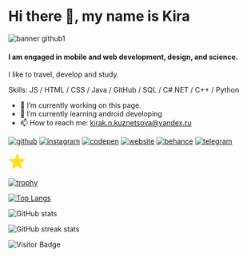 # Hi there 👋, my name is Kira

![banner github1](https://github.com/KiraKN/kiraKN/assets/110681893/8fe636f6-c43f-42d7-9ba7-22fc2d073371)

#### I am engaged in mobile and web development, design, and science.

I like to travel, develop and study.

Skills: JS / HTML / CSS / Java / GitHub / SQL / C#.NET / C++ / Python

- 🔭 I’m currently working on this page. 
- 🌱 I’m currently learning android developing 
- 📫 How to reach me: kirak.n.kuznetsova@yandex.ru 


[<img src='https://cdn.jsdelivr.net/npm/simple-icons@3.0.1/icons/github.svg' alt='github' height='40'>](https://github.com/kiraKN)  [<img src='https://cdn.jsdelivr.net/npm/simple-icons@3.0.1/icons/instagram.svg' alt='instagram' height='40'>](https://www.instagram.com/kira_kuznetsovan/)  [<img src='https://cdn.jsdelivr.net/npm/simple-icons@3.0.1/icons/codepen.svg' alt='codepen' height='40'>](https://codepen.io/@kiraKN)  [<img src='https://cdn.jsdelivr.net/npm/simple-icons@3.0.1/icons/icloud.svg' alt='website' height='40'>](https://kirakn.github.io/resume/)  [<img src='https://cdn.jsdelivr.net/npm/simple-icons@3.0.1/icons/behance.svg' alt='behance' height='40'>](https://www.behance.net//kira_kuznetsovan)  [<img src='https://cdn.jsdelivr.net/npm/simple-icons@3.0.1/icons/telegram.svg' alt='telegram' height='40'>](https://t.me/kira_kuznetsovan)  

<a href='https://stars.github.com/'><img src='https://raw.githubusercontent.com/acervenky/animated-github-badges/master/assets/starbadge.gif' width='35' height='35'></a> 

[![trophy](https://github-profile-trophy.vercel.app/?username=kiraKN)](https://github.com/ryo-ma/github-profile-trophy)

[![Top Langs](https://github-readme-stats.vercel.app/api/top-langs/?username=kiraKN)](https://github.com/anuraghazra/github-readme-stats)

![GitHub stats](https://github-readme-stats.vercel.app/api?username=kiraKN&show_icons=true)  

![GitHub streak stats](https://streak-stats.demolab.com/?user=kiraKN)  

![Visitor Badge](https://visitor-badge.laobi.icu/badge?page_id=kirakn)
